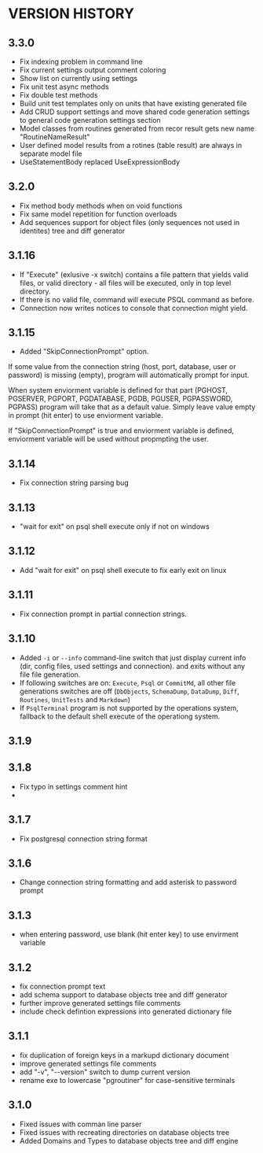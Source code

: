 ﻿# VERSION HISTORY

## 3.3.0

- Fix indexing problem in command line
- Fix current settings output comment coloring
- Show list on currently using settings
- Fix unit test async methods 
- Fix double test methods
- Build unit test templates only on units that have existing generated file
- Add CRUD support settings and move shared code generation settings to general code generation settings section
- Model classes from routines generated from recor result gets new name "RoutineNameResult"
- User defined model results from a rotines (table result) are always in separate model file
- UseStatementBody replaced UseExpressionBody

## 3.2.0

- Fix method body methods when on void functions
- Fix same model repetition for function overloads
- Add sequences support for object files (only sequences not used in identites) tree and diff generator

## 3.1.16

- If "Execute" (exlusive -x switch) contains a file pattern that yields valid files, or valid directory - all files will be executed, only in top level directory.
- If there is no valid file, command will execute PSQL command as before.
- Connection now writes notices to console that connection might yield.

## 3.1.15

- Added "SkipConnectionPrompt" option.

If some value from the connection string (host, port, database, user or password) is missing (empty), program will automatically prompt for input.

When system enviorment variable is defined for that part (PGHOST, PGSERVER, PGPORT, PGDATABASE, PGDB, PGUSER, PGPASSWORD, PGPASS) program will take that as a default value. Simply leave value empty in prompt (hit enter) to use enviorment variable.

If "SkipConnectionPrompt" is true and enviorment variable is defined, enviorment variable will be used without propmpting the user.

## 3.1.14

- Fix connection string parsing bug

## 3.1.13

- "wait for exit" on psql shell execute only if not on windows

## 3.1.12

- Add "wait for exit" on psql shell execute to fix early exit on linux

## 3.1.11

- Fix connection prompt in partial connection strings.

## 3.1.10

- Added `-i` or `--info` command-line switch that just display current info (dir, config files, used settings and connection). and exits without any file file generation.
- If following switches are on: `Execute`, `Psql` or `CommitMd`, all other file generations switches are off (`DbObjects`, `SchemaDump`, `DataDump`, `Diff`, `Routines`, `UnitTests` and `Markdown`)
- If `PsqlTerminal` program is not supported by the operations system, fallback to the default shell execute of the operationg system.

## 3.1.9
## 3.1.8

- Fix typo in settings comment hint
- 
## 3.1.7

- Fix postgresql connection string format

## 3.1.6

- Change connection string formatting and add asterisk to password prompt

## 3.1.3

- when entering password, use blank (hit enter key) to use envirment variable

## 3.1.2

- fix connection prompt text
- add schema support to database objects tree and diff generator
- further improve generated settings file comments
- include check defintion expressions into generated dictionary file

## 3.1.1

- fix duplication of foreign keys in a markupd dictionary document
- improve generated settings file comments
- add "-v", "--version" switch to dump current version
- rename exe to lowercase "pgroutiner" for case-sensitive terminals

## 3.1.0

- Fixed issues with comman line parser
- Fixed issues with recreating directories on database objects tree
- Added Domains and Types to database objects tree and diff engine
